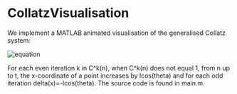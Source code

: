 # CollatzVisualisation
We implement a MATLAB animated visualisation of the generalised Collatz system:

![equation](https://latex2png.com/pngs/0573f6f7e708b41c5b2a91783c1d979d.png)

For each even iteration k in C^k(n), when C^k(n) does not equal 1, from n up to t, the x-coordinate of a point increases by lcos(theta) and for each odd iteration delta(x)=-lcos(theta). The source code is found in main.m.
